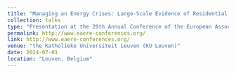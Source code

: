 ```yaml
---
title: "Managing an Energy Crises: Large-Scale Evidence of Residential Natural Gas Savings Through Financial Rewards"
collection: talks
type: "Presentation at the 29th Annual Conference of the European Association of Environmental and Resource Economists (EAERE) 2024"
permalink: http://www.eaere-conferences.org/
link: http://www.eaere-conferences.org/
venue: "the Katholieke Universiteit Leuven (KU Leuven)"
date: 2024-07-01
location: "Leuven, Belgium"
---
```

